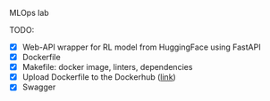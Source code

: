 MLOps lab

TODO:

- [x] Web-API wrapper for RL model from HuggingFace using FastAPI
- [x] Dockerfile
- [x] Makefile: docker image, linters, dependencies
- [x] Upload Dockerfile to the Dockerhub ([link](https://hub.docker.com/r/roykoand/mlops-lab/tags))
- [x] Swagger
